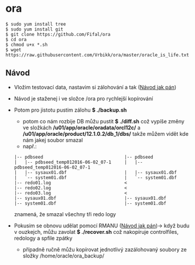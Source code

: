 # ora

```
$ sudo yum install tree
$ sudo yum install git
$ git clone https://github.com/Fifal/ora
$ cd ora
$ chmod u+x *.sh
$ wget https://raw.githubusercontent.com/Vrbikk/ora/master/oracle_is_life.txt
```
## Návod
* Vložim testovací data, nastavim si zálohování a tak ([Návod jak pán](https://github.com/Vrbikk/ora/blob/master/oracle_is_life.txt))
* Návod je staženej i ve složce /ora pro rychlejší kopírování
* Potom pro jistotu pustim zálohu **$ ./backup.sh**
  - potom co nám rozbije DB můžu pustit **$ ./diff.sh** což vypíše změny ve složkách **/u01/app/oracle/oradata/orcl12c/** a **/u01/app/oracle/product/12.1.0.2/db_1/dbs/** takže můžem vidět kde nám jakej soubor smazal
  - např.:
  ```
  |-- pdbseed                               |-- pdbseed
  |   |-- pdbseed_temp012016-06-02_07-1     |   |-- pdbseed_temp012016-06-02_07-1
  |   |-- sysaux01.dbf                      |   |-- sysaux01.dbf
  |   `-- system01.dbf                      |   `-- system01.dbf
  |-- redo01.log                            <
  |-- redo02.log                            <
  |-- redo03.log                            <
  |-- sysaux01.dbf                          |-- sysaux01.dbf
  |-- system01.dbf                          |-- system01.dbf
  ```
    znamená, že smazal všechny tři redo logy


* Pokusim se obnovu udělat pomocí RMANU ([Návod jak pán](https://github.com/Vrbikk/ora/blob/master/oracle_is_life.txt))-> když budu v ouzkejch, můžu zavolat **$ ./recover.sh** což nakopíruje controlfiles, redology a spfile zpátky
  - případně ručně můžu kopírovat jednotlivý zazálohovaný soubory ze složky /home/oracle/ora_backup/
